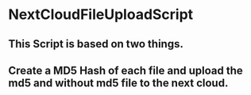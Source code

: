 # NextCloudFileUploadScript
## This Script is based on two things.
## Create a MD5 Hash of each file and upload the md5 and without md5 file to the next cloud.
